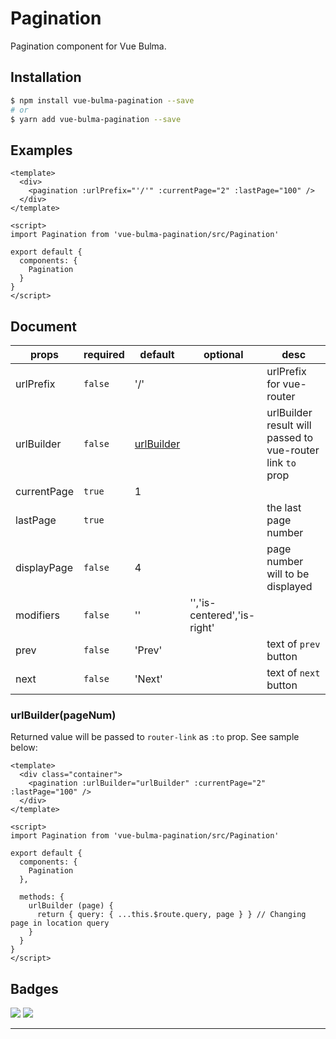# Pagination

Pagination component for Vue Bulma.

## Installation

```sh
$ npm install vue-bulma-pagination --save
# or
$ yarn add vue-bulma-pagination --save
```

## Examples

```vue
<template>
  <div>
    <pagination :urlPrefix="'/'" :currentPage="2" :lastPage="100" />
  </div>
</template>

<script>
import Pagination from 'vue-bulma-pagination/src/Pagination'

export default {
  components: {
    Pagination
  }
}
</script>
```
## Document

| props       | required | default                   | optional                    | desc                             |
| ----------- | -------- | --------------------------| --------------------------- | -------------------------------- |
| urlPrefix   | `false`  | '/'                       |                             | urlPrefix for vue-router         |
| urlBuilder  | `false`  | [urlBuilder](#urlbuilderpagenum) |                             | urlBuilder result will passed to vue-router link `to` prop        |
| currentPage | `true`   | 1                         |                             |                                  |
| lastPage    | `true`   |                           |                             | the last page number             |
| displayPage | `false`  | 4                         |                             | page number will to be displayed |
| modifiers   | `false`  | ''                        | '','is-centered','is-right' |                                  |
| prev        | `false`  | 'Prev'                    |                             | text of `prev` button            |
| next        | `false`  | 'Next'                    |                             | text of `next` button            |


### urlBuilder(pageNum)
Returned value will be passed to `router-link` as `:to` prop. See sample below:
```vue
<template>
  <div class="container">
    <pagination :urlBuilder="urlBuilder" :currentPage="2" :lastPage="100" />
  </div>
</template>

<script>
import Pagination from 'vue-bulma-pagination/src/Pagination'

export default {
  components: {
    Pagination
  },

  methods: {
    urlBuilder (page) {
      return { query: { ...this.$route.query, page } } // Changing page in location query
    }
  }
}
</script>
```

## Badges

![](https://img.shields.io/badge/license-MIT-blue.svg)
![](https://img.shields.io/badge/status-dev-yellow.svg)

---
